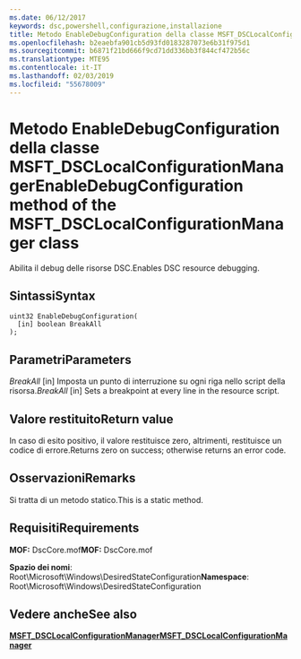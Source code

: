 ```yaml
---
ms.date: 06/12/2017
keywords: dsc,powershell,configurazione,installazione
title: Metodo EnableDebugConfiguration della classe MSFT_DSCLocalConfigurationManager
ms.openlocfilehash: b2eaebfa901cb5d93fd0183287073e6b31f975d1
ms.sourcegitcommit: b6871f21bd666f9cd71dd336bb3f844cf472b56c
ms.translationtype: MTE95
ms.contentlocale: it-IT
ms.lasthandoff: 02/03/2019
ms.locfileid: "55678009"
---
```

# <a name="enabledebugconfiguration-method-of-the-msftdsclocalconfigurationmanager-class"></a><span data-ttu-id="77cb8-103">Metodo EnableDebugConfiguration della classe MSFT_DSCLocalConfigurationManager</span><span class="sxs-lookup"><span data-stu-id="77cb8-103">EnableDebugConfiguration method of the MSFT_DSCLocalConfigurationManager class</span></span>

<span data-ttu-id="77cb8-104">Abilita il debug delle risorse DSC.</span><span class="sxs-lookup"><span data-stu-id="77cb8-104">Enables DSC resource debugging.</span></span>

## <a name="syntax"></a><span data-ttu-id="77cb8-105">Sintassi</span><span class="sxs-lookup"><span data-stu-id="77cb8-105">Syntax</span></span>

```mof
uint32 EnableDebugConfiguration(
  [in] boolean BreakAll
);
```

## <a name="parameters"></a><span data-ttu-id="77cb8-106">Parametri</span><span class="sxs-lookup"><span data-stu-id="77cb8-106">Parameters</span></span>

<span data-ttu-id="77cb8-107">*BreakAll* \[in\] Imposta un punto di interruzione su ogni riga nello script della risorsa.</span><span class="sxs-lookup"><span data-stu-id="77cb8-107">*BreakAll* \[in\] Sets a breakpoint at every line in the resource script.</span></span>

## <a name="return-value"></a><span data-ttu-id="77cb8-108">Valore restituito</span><span class="sxs-lookup"><span data-stu-id="77cb8-108">Return value</span></span>

<span data-ttu-id="77cb8-109">In caso di esito positivo, il valore restituisce zero, altrimenti, restituisce un codice di errore.</span><span class="sxs-lookup"><span data-stu-id="77cb8-109">Returns zero on success; otherwise returns an error code.</span></span>

## <a name="remarks"></a><span data-ttu-id="77cb8-110">Osservazioni</span><span class="sxs-lookup"><span data-stu-id="77cb8-110">Remarks</span></span>

<span data-ttu-id="77cb8-111">Si tratta di un metodo statico.</span><span class="sxs-lookup"><span data-stu-id="77cb8-111">This is a static method.</span></span>

## <a name="requirements"></a><span data-ttu-id="77cb8-112">Requisiti</span><span class="sxs-lookup"><span data-stu-id="77cb8-112">Requirements</span></span>

<span data-ttu-id="77cb8-113">**MOF:** DscCore.mof</span><span class="sxs-lookup"><span data-stu-id="77cb8-113">**MOF:** DscCore.mof</span></span>

<span data-ttu-id="77cb8-114">**Spazio dei nomi**: Root\Microsoft\Windows\DesiredStateConfiguration</span><span class="sxs-lookup"><span data-stu-id="77cb8-114">**Namespace**: Root\Microsoft\Windows\DesiredStateConfiguration</span></span>

## <a name="see-also"></a><span data-ttu-id="77cb8-115">Vedere anche</span><span class="sxs-lookup"><span data-stu-id="77cb8-115">See also</span></span>

[<span data-ttu-id="77cb8-116">**MSFT_DSCLocalConfigurationManager**</span><span class="sxs-lookup"><span data-stu-id="77cb8-116">**MSFT_DSCLocalConfigurationManager**</span></span>](msft-dsclocalconfigurationmanager.md)